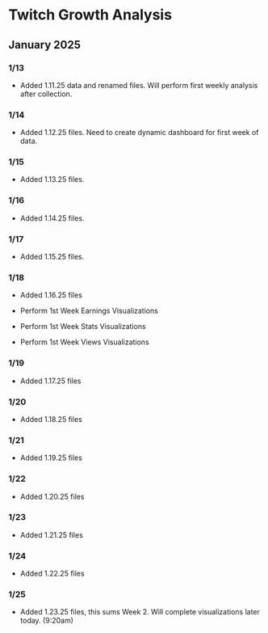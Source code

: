 # Twitch Growth Analysis

## January 2025

### 1/13

- Added 1.11.25 data and renamed files. Will perform first weekly analysis after collection.

### 1/14

- Added 1.12.25 files. Need to create dynamic dashboard for first week of data.

### 1/15

- Added 1.13.25 files.

### 1/16

- Added 1.14.25 files.

### 1/17

- Added 1.15.25 files.

### 1/18

- Added 1.16.25 files

- Perform 1st Week Earnings Visualizations

- Perform 1st Week Stats Visualizations

- Perform 1st Week Views Visualizations

### 1/19

- Added 1.17.25 files

### 1/20

- Added 1.18.25 files

### 1/21

- Added 1.19.25 files

### 1/22

- Added 1.20.25 files

### 1/23

- Added 1.21.25 files

### 1/24

- Added 1.22.25 files

### 1/25

- Added 1.23.25 files, this sums Week 2. Will complete visualizations later today. (9:20am)